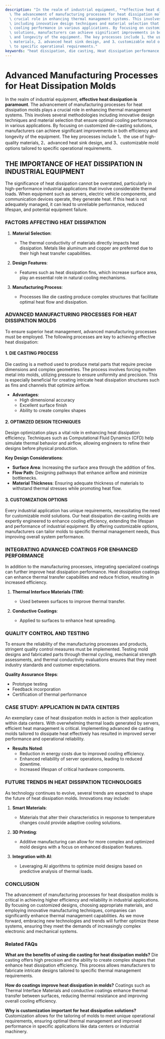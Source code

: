 ```yaml
---
description: "In the realm of industrial equipment, **effective heat dissipation is paramount**.\
  \ The advancement of manufacturing processes for heat dissipation molds plays a\
  \ crucial role in enhancing thermal management systems. This involves several methodologies\
  \ including innovative design techniques and material selection that ensure optimal\
  \ cooling performance in various applications. By focusing on customized die-casting\
  \ solutions, manufacturers can achieve significant improvements in both efficiency\
  \ and longevity of the equipment. The key processes include 1、the use of high-quality\
  \ materials, 2、advanced heat sink design, and 3、customizable mold options tailored\
  \ to specific operational requirements."
keywords: "heat dissipation, die casting, Heat dissipation performance, Heat dissipation system"
---
```

# Advanced Manufacturing Processes for Heat Dissipation Molds

In the realm of industrial equipment, **effective heat dissipation is paramount**. The advancement of manufacturing processes for heat dissipation molds plays a crucial role in enhancing thermal management systems. This involves several methodologies including innovative design techniques and material selection that ensure optimal cooling performance in various applications. By focusing on customized die-casting solutions, manufacturers can achieve significant improvements in both efficiency and longevity of the equipment. The key processes include 1、the use of high-quality materials, 2、advanced heat sink design, and 3、customizable mold options tailored to specific operational requirements.

## THE IMPORTANCE OF HEAT DISSIPATION IN INDUSTRIAL EQUIPMENT

The significance of heat dissipation cannot be overstated, particularly in high-performance industrial applications that involve considerable thermal loads. When equipment such as servers, electric vehicle components, and communication devices operate, they generate heat. If this heat is not adequately managed, it can lead to unreliable performance, reduced lifespan, and potential equipment failure. 

### FACTORS AFFECTING HEAT DISSIPATION

1. **Material Selection**: 
   - The thermal conductivity of materials directly impacts heat dissipation. Metals like aluminum and copper are preferred due to their high heat transfer capabilities.
  
2. **Design Features**: 
   - Features such as heat dissipation fins, which increase surface area, play an essential role in natural cooling mechanisms.
   
3. **Manufacturing Process**: 
   - Processes like die casting produce complex structures that facilitate optimal heat flow and dissipation.

### ADVANCED MANUFACTURING PROCESSES FOR HEAT DISSIPATION MOLDS

To ensure superior heat management, advanced manufacturing processes must be employed. The following processes are key to achieving effective heat dissipation:

#### 1. DIE CASTING PROCESS

Die casting is a method used to produce metal parts that require precise dimensions and complex geometries. The process involves forcing molten metal into molds, utilizing pressure to ensure uniformity and precision. This is especially beneficial for creating intricate heat dissipation structures such as fins and channels that optimize airflow.

- **Advantages**:
   - High dimensional accuracy
   - Excellent surface finish
   - Ability to create complex shapes

#### 2. OPTIMIZED DESIGN TECHNIQUES

Design optimization plays a vital role in enhancing heat dissipation efficiency. Techniques such as Computational Fluid Dynamics (CFD) help simulate thermal behavior and airflow, allowing engineers to refine their designs before physical production.

**Key Design Considerations**:
   - **Surface Area**: Increasing the surface area through the addition of fins.
   - **Flow Path**: Designing pathways that enhance airflow and minimize bottlenecks.
   - **Material Thickness**: Ensuring adequate thickness of materials to withstand thermal stresses while promoting heat flow.

#### 3. CUSTOMIZATION OPTIONS

Every industrial application has unique requirements, necessitating the need for customizable mold solutions. Our heat dissipation die-casting molds are expertly engineered to enhance cooling efficiency, extending the lifespan and performance of industrial equipment. By offering customizable options, manufacturers can tailor molds to specific thermal management needs, thus improving overall system performance.

### INTEGRATING ADVANCED COATINGS FOR ENHANCED PERFORMANCE

In addition to the manufacturing processes, integrating specialized coatings can further improve heat dissipation performance. Heat dissipation coatings can enhance thermal transfer capabilities and reduce friction, resulting in increased efficiency.

1. **Thermal Interface Materials (TIM)**: 
   - Used between surfaces to improve thermal transfer.
   
2. **Conductive Coatings**: 
   - Applied to surfaces to enhance heat spreading.

### QUALITY CONTROL AND TESTING

To ensure the reliability of the manufacturing processes and products, stringent quality control measures must be implemented. Testing mold designs and fabricated parts through thermal cycling, mechanical strength assessments, and thermal conductivity evaluations ensures that they meet industry standards and customer expectations.

**Quality Assurance Steps**:
   - Prototype testing
   - Feedback incorporation
   - Certification of thermal performance

### CASE STUDY: APPLICATION IN DATA CENTERS

An exemplary case of heat dissipation molds in action is their application within data centers. With overwhelming thermal loads generated by servers, efficient heat management is critical. Implementing advanced die casting molds tailored to dissipate heat effectively has resulted in improved server performance and operational reliability.

- **Results Noted**:
   - Reduction in energy costs due to improved cooling efficiency.
   - Enhanced reliability of server operations, leading to reduced downtime.
   - Increased lifespan of critical hardware components.

### FUTURE TRENDS IN HEAT DISSIPATION TECHNOLOGIES

As technology continues to evolve, several trends are expected to shape the future of heat dissipation molds. Innovations may include:

1. **Smart Materials**: 
   - Materials that alter their characteristics in response to temperature changes could provide adaptive cooling solutions.
   
2. **3D Printing**: 
   - Additive manufacturing can allow for more complex and optimized mold designs with a focus on enhanced dissipation features.

3. **Integration with AI**: 
   - Leveraging AI algorithms to optimize mold designs based on predictive analysis of thermal loads.

### CONCLUSION

The advancement of manufacturing processes for heat dissipation molds is critical in achieving higher efficiency and reliability in industrial applications. By focusing on customized designs, choosing appropriate materials, and employing innovative manufacturing techniques, companies can significantly enhance thermal management capabilities. As we move forward, embracing new technologies and trends will further optimize these systems, ensuring they meet the demands of increasingly complex electronic and mechanical systems.

### Related FAQs

**What are the benefits of using die casting for heat dissipation molds?**
Die casting offers high precision and the ability to create complex shapes that enhance heat dissipation efficiency. This process allows manufacturers to fabricate intricate designs tailored to specific thermal management requirements.

**How do coatings improve heat dissipation in molds?**
Coatings such as Thermal Interface Materials and conductive coatings enhance thermal transfer between surfaces, reducing thermal resistance and improving overall cooling efficiency.

**Why is customization important for heat dissipation solutions?**
Customization allows for the tailoring of molds to meet unique operational requirements, ensuring optimal thermal management and improved performance in specific applications like data centers or industrial machinery.
